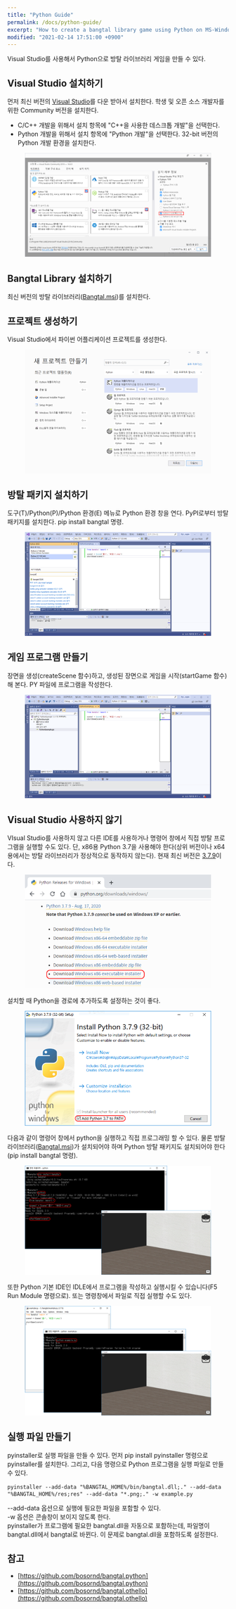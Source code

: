 ```yaml
---
title: "Python Guide"
permalink: /docs/python-guide/
excerpt: "How to create a bangtal library game using Python on MS-Windows."
modified: "2021-02-14 17:51:00 +0900"
---
```

Visual Studio를 사용해서 Python으로 방탈 라이브러리 게임을 만들 수 있다.

## Visual Studio 설치하기
먼저 최신 버전의 [Visual Studio](https://visualstudio.microsoft.com/ko/downloads/)를 다운 받아서 설치한다. 학생 및 오픈 소스 개발자를 위한 Community 버전을 설치한다.
- C/C++ 개발을 위해서 설치 항목에 "C++을 사용한 데스크톱 개발"을 선택한다.
- Python 개발을 위해서 설치 항목에 "Python 개발"을 선택한다. 32-bit 버전의 Python 개발 환경을 설치한다.

<figure>
  <a href="/assets/images/visual_studio_install.png">
  <img src="/assets/images/visual_studio_install.png" alt="Visual Studio Installer Options"></a>
</figure>

## Bangtal Library 설치하기
최신 버전의 방탈 라이브러리([Bangtal.msi](https://github.com/bosornd/bangtal/releases))를 설치한다.

## 프로젝트 생성하기
Visual Studio에서 파이썬 어플리케이션 프로젝트를 생성한다.
<figure>
  <a href="/assets/images/python_create_project.png">
  <img src="/assets/images/python_create_project.png" alt="파이썬 프로젝트 생성하기"></a>
</figure>

## 방탈 패키지 설치하기
도구(T)/Python(P)/Python 환경(E) 메뉴로 Python 환경 창을 연다. PyPI로부터 방탈 패키지를 설치한다. pip install bangtal 명령.

<figure>
  <a href="/assets/images/python_install_bangtal.png">
  <img src="/assets/images/python_install_bangtal.png" alt="방탈 패키지 설치하기"></a>
</figure>

## 게임 프로그램 만들기
장면을 생성(createScene 함수)하고, 생성된 장면으로 게임을 시작(startGame 함수)해 본다.
PY 파일에 프로그램을 작성한다.

<figure>
  <a href="/assets/images/python_program.png">
  <img src="/assets/images/python_program.png" alt="게임 프로그램 만들기"></a>
</figure>

## Visual Studio 사용하지 않기
VIsual Studio를 사용하지 않고 다른 IDE를 사용하거나 명령어 창에서 직접 방탈 프로그램을 실행할 수도 있다.
단, x86용 Python 3.7을 사용해야 한다(상위 버전이나 x64용에서는 방탈 라이브러리가 정상적으로 동작하지 않는다).
현재 최신 버전은 [3.7.9](https://www.python.org/ftp/python/3.7.9/python-3.7.9.exe)이다.

<figure>
  <a href="/assets/images/python_download.png">
  <img src="/assets/images/python_download.png" alt="파이썬 설치 파일"></a>
</figure>

설치할 때 Python을 경로에 추가하도록 설정하는 것이 좋다.

<figure>
  <a href="/assets/images/python_install.png">
  <img src="/assets/images/python_install.png" alt="파이썬 경로 추가"></a>
</figure>

다음과 같이 명령어 창에서 python을 실행하고 직접 프로그래밍 할 수 있다.
물론 방탈 라이브러리([Bangtal.msi](https://github.com/bosornd/bangtal/releases))가 설치되어야 하며
Python 방탈 패키지도 설치되어야 한다(pip install bangtal 명령).

<figure>
  <a href="/assets/images/python_console.png">
  <img src="/assets/images/python_console.png" alt="콘솔에서 파이썬 프로그래밍1"></a>
</figure>

또한 Python 기본 IDE인 IDLE에서 프로그램을 작성하고 실행시킬 수 있습니다(F5 Run Module 명령으로).
또는 명령창에서 파일로 직접 실행할 수도 있다.

<figure>
  <a href="/assets/images/python_console2.png">
  <img src="/assets/images/python_console2.png" alt="콘솔에서 파이썬 프로그래밍2"></a>
</figure>

## 실행 파일 만들기
pyinstaller로 실행 파일을 만들 수 있다. 먼저 pip install pyinstaller 명령으로 pyinstaller를 설치한다.
그리고, 다음 명령으로 Python 프로그램을 실행 파일로 만들 수 있다.
```
pyinstaller --add-data "%BANGTAL_HOME%/bin/bangtal.dll;." --add-data "%BANGTAL_HOME%/res;res" --add-data "*.png;." -w example.py
```
--add-data 옵션으로 실행에 필요한 파일을 포함할 수 있다.<br />
-w 옵션은 콘솔창이 보이지 않도록 한다.<br />
pyinstaller가 프로그램에 필요한 bangtal.dll을 자동으로 포함하는데,
파일명이 bangtal.dll에서 bangtal로 바뀐다. 이 문제로 bangtal.dll을 포함하도록 설정한다.

## 참고
- [https://github.com/bosornd/bangtal.python](https://github.com/bosornd/bangtal.python)
- [https://github.com/bosornd/bangtal.othello](https://github.com/bosornd/bangtal.othello)
